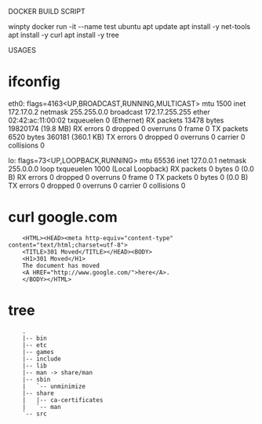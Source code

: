 DOCKER BUILD SCRIPT

winpty docker run -it --name test ubuntu
apt update
apt install -y net-tools
apt install -y curl
apt install -y tree



USAGES

# ifconfig
eth0: flags=4163<UP,BROADCAST,RUNNING,MULTICAST>  mtu 1500
        inet 172.17.0.2  netmask 255.255.0.0  broadcast 172.17.255.255
        ether 02:42:ac:11:00:02  txqueuelen 0  (Ethernet)
        RX packets 13478  bytes 19820174 (19.8 MB)
        RX errors 0  dropped 0  overruns 0  frame 0
        TX packets 6520  bytes 360181 (360.1 KB)
        TX errors 0  dropped 0 overruns 0  carrier 0  collisions 0

lo: flags=73<UP,LOOPBACK,RUNNING>  mtu 65536
        inet 127.0.0.1  netmask 255.0.0.0
        loop  txqueuelen 1000  (Local Loopback)
        RX packets 0  bytes 0 (0.0 B)
        RX errors 0  dropped 0  overruns 0  frame 0
        TX packets 0  bytes 0 (0.0 B)
        TX errors 0  dropped 0 overruns 0  carrier 0  collisions 0


# curl google.com
        <HTML><HEAD><meta http-equiv="content-type" content="text/html;charset=utf-8">
        <TITLE>301 Moved</TITLE></HEAD><BODY>
        <H1>301 Moved</H1>
        The document has moved
        <A HREF="http://www.google.com/">here</A>.
        </BODY></HTML>


# tree
        .
        |-- bin
        |-- etc
        |-- games
        |-- include
        |-- lib
        |-- man -> share/man
        |-- sbin
        |   `-- unminimize
        |-- share
        |   |-- ca-certificates
        |   `-- man
        `-- src
